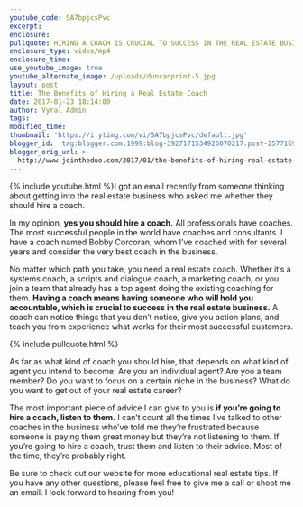 ```yaml
---
youtube_code: SA7bpjcsPvc
excerpt:
enclosure:
pullquote: HIRING A COACH IS CRUCIAL TO SUCCESS IN THE REAL ESTATE BUSINESS.
enclosure_type: video/mp4
enclosure_time:
use_youtube_image: true
youtube_alternate_image: /uploads/duncanprint-5.jpg
layout: post
title: The Benefits of Hiring a Real Estate Coach
date: 2017-01-23 18:14:00
author: Vyral Admin
tags:
modified_time:
thumbnail: 'https://i.ytimg.com/vi/SA7bpjcsPvc/default.jpg'
blogger_id: 'tag:blogger.com,1999:blog-3927171534926070217.post-257716981250371007'
blogger_orig_url: >-
  http://www.jointheduo.com/2017/01/the-benefits-of-hiring-real-estate-coach.html
---
```


{% include youtube.html %}I got an email recently from someone thinking about getting into the real estate business who asked me whether they should hire a coach.

In my opinion, **yes you should hire a coach.** All professionals have coaches. The most successful people in the world have coaches and consultants. I have a coach named Bobby Corcoran, whom I’ve coached with for several years and consider the very best coach in the business.

No matter which path you take, you need a real estate coach. Whether it’s a systems coach, a scripts and dialogue coach, a marketing coach, or you join a team that already has a top agent doing the existing coaching for them. **Having a coach means having someone who will hold you accountable, which is crucial to success in the real estate business.** A coach can notice things that you don’t notice, give you action plans, and teach you from experience what works for their most successful customers.

{% include pullquote.html %}

As far as what kind of coach you should hire, that depends on what kind of agent you intend to become. Are you an individual agent? Are you a team member? Do you want to focus on a certain niche in the business? What do you want to get out of your real estate career?

The most important piece of advice I can give to you is **if you’re going to hire a coach, listen to them.** I can’t count all the times I’ve talked to other coaches in the business who’ve told me they’re frustrated because someone is paying them great money but they’re not listening to them. If you’re going to hire a coach, trust them and listen to their advice. Most of the time, they’re probably right.

Be sure to check out our website for more educational real estate tips. If you have any other questions, please feel free to give me a call or shoot me an email. I look forward to hearing from you!